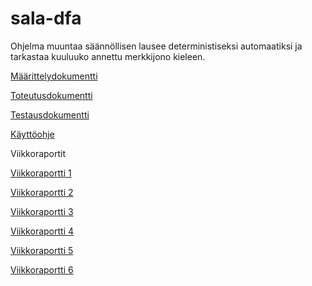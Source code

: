# sala-dfa

Ohjelma muuntaa säännöllisen lausee deterministiseksi automaatiksi ja tarkastaa kuuluuko annettu merkkijono kieleen.

[Määrittelydokumentti](https://github.com/wathenro/sala-dfa/blob/main/Dokumentit/maaritteludokumentti.md)

[Toteutusdokumentti](https://github.com/wathenro/sala-dfa/blob/main/Dokumentit/toteutusdokumentti.md)

[Testausdokumentti](https://github.com/wathenro/sala-dfa/blob/main/Dokumentit/testausdokumentti.md)

[Käyttöohje](https://github.com/wathenro/sala-dfa/blob/main/Dokumentit/kayttoohje.md)


Viikkoraportit

[Viikkoraportti 1](https://github.com/wathenro/sala-dfa/blob/main/Dokumentit/viikkoraportti1.md)

[Viikkoraportti 2](https://github.com/wathenro/sala-dfa/blob/main/Dokumentit/viikkoraportti2.md)

[Viikkoraportti 3](https://github.com/wathenro/sala-dfa/blob/main/Dokumentit/viikkoraportti3.md)

[Viikkoraportti 4](https://github.com/wathenro/sala-dfa/blob/main/Dokumentit/viikkoraportti4.md)

[Viikkoraportti 5](https://github.com/wathenro/sala-dfa/blob/main/Dokumentit/viikkoraportti5.md)

[Viikkoraportti 6](https://github.com/wathenro/sala-dfa/blob/main/Dokumentit/viikkoraportti6.md)
